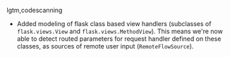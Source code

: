 lgtm,codescanning
* Added modeling of flask class based view handlers (subclasses of `flask.views.View` and `flask.views.MethodView`). This means we're now able to detect routed parameters for request handler defined on these classes, as sources of remote user input (`RemoteFlowSource`).
